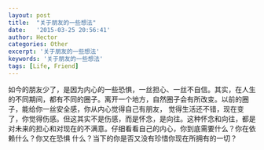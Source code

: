 ```yaml
---
layout: post
title:  "关于朋友的一些想法"
date:   '2015-03-25 20:56:41'
author: Hector
categories: Other
excerpt: '关于朋友的一些想法'
keywords: '关于朋友的一些想法'
tags: [Life, Friend]
---
```



如今的朋友少了，是因为内心的一些恐惧，一丝担心、一丝不自信。其实，在人生的不同期间，都有不同的圈子。离开一个地方，自然圈子会有所改变。以前的圈子，能给你一丝安全感，你从内心觉得自己有朋友，
觉得生活还不错，现在变了，你觉得伤感。但这其实不是伤感，而是怀念，是向往。这种怀念和向往，都是对未来的担心和对现在的不满意。仔细看看自己的内心，你到底需要什么？你在依赖什么？你又在恐惧
什么？当下的你是否又没有珍惜你现在所拥有的一切？